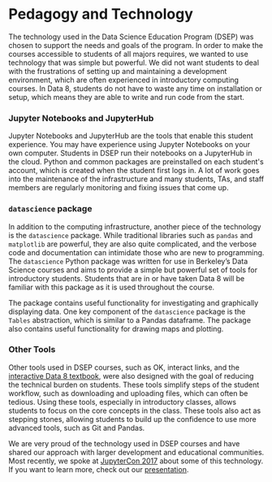 # Pedagogy and Technology

The technology used in the Data Science Education Program \(DSEP\) was chosen to support the needs and goals of the program. In order to make the courses accessible to students of all majors requires, we wanted to use technology that was simple but powerful. We did not want students to deal with the frustrations of setting up and maintaining a development environment, which are often experienced in introductory computing courses. In Data 8, students do not have to waste any time on installation or setup, which means they are able to write and run code from the start.

### Jupyter Notebooks and JupyterHub

Jupyter Notebooks and JupyterHub are the tools that enable this student experience. You may have experience using Jupyter Notebooks on your own computer. Students in DSEP run their notebooks on a JupyterHub in the cloud. Python and common packages are preinstalled on each student's account, which is created when the student first logs in. A lot of work goes into the maintenance of the infrastructure and many students, TAs, and staff members are regularly monitoring and fixing issues that come up.

### `datascience` package

In addition to the computing infrastructure, another piece of the technology is the `datascience` package. While traditional libraries such as `pandas` and `matplotlib` are powerful, they are also quite complicated, and the verbose code and documentation can intimidate those who are new to programming. The `datascience` Python package was written for use in Berkeley’s Data Science courses and aims to provide a simple but powerful set of tools for introductory students. Students that are in or have taken Data 8 will be familiar with this package as it is used throughout the course.

The package contains useful functionality for investigating and graphically displaying data. One key component of the `datascience` package is the `Tables` abstraction, which is similar to a Pandas dataframe. The package also contains useful functionality for drawing maps and plotting.

### Other Tools

Other tools used in DSEP courses, such as OK, interact links, and the [interactive Data 8 textbook](https://www.inferentialthinking.com/), were also designed with the goal of reducing the technical burden on students. These tools simplify steps of the student workflow, such as downloading and uploading files, which can often be tedious. Using these tools, especially in introductory classes, allows students to focus on the core concepts in the class. These tools also act as stepping stones, allowing students to build up the confidence to use more advanced tools, such as Git and Pandas.

We are very proud of the technology used in DSEP courses and have shared our approach with larger development and educational communities. Most recently, we spoke at [JupyterCon 2017](https://conferences.oreilly.com/jupyter/jup-ny) about some of this technology. If you want to learn more, check out our [presentation](https://conferences.oreilly.com/jupyter/jup-ny/public/schedule/detail/60131).

